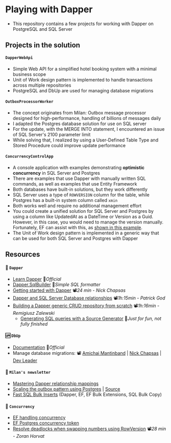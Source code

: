 # Playing with Dapper

- This repository contains a few projects for working with Dapper on PostgreSQL and SQL Server

## Projects in the solution

#### `DapperWebApi`

- Simple Web API for a simplified hotel booking system with a minimal business scope
- Unit of Work design pattern is implemented to handle transactions across multiple repositories
- PostgreSQL and DbUp are used for managing database migrations

#### `OutboxProcessorWorker`

- The concept originates from Milan: Outbox message processor designed for high-performance, handling of billions of messages daily
- I adapted the Postgres database solution for use on SQL server
- For the update, with the MERGE INTO statement, I encountered an issue of SQL Server's 2100 parameter limit
- While solving that, I realized by using a User-Defined Table Type and Stored Procedure could improve update performance

#### `ConcurrencyControlApp`

- A console application with examples demonstrating **optimistic concurrency** in SQL Server and Postgres
- There are examples that use Dapper with manually written SQL commands, as well as examples that use Entity Framework
- Both databases have built-in solutions, but they work differently
- SQL Server uses a type of `ROWVERSION` column for the table, while Postgres has a built-in system column called `xmin`
- Both works well and require no additional management effort
- You could create a unified solution for SQL Server and Postgres by using a column like UpdatedAt as a DateTime or Version as a Guid. However, in this case, you would need to manage the version manually. Fortunately, EF can assist with this, as [shown in this example](ConcurrencyControlApp/Common/CustomConcurrencyToken.cs).
- The Unit of Work design pattern is implemented in a generic way that can be used for both SQL Server and Postgres with Dapper

## Resources

#### 🧰 `Dapper`

- [Learn Dapper](https://www.learndapper.com) 📓*Official*
- [Dapper.SqlBuilder](https://github.com/DapperLib/Dapper/tree/main/Dapper.SqlBuilder) 👤*Simple SQL formatter*
- [Getting started with Dapper](https://youtu.be/F1ONxvjdLlc) 📽️*24 min - Nick Chapsas*
- [Dapper and SQL Server Database relationships](https://youtu.be/OPedaRBwNUA) 📽️*1h:15min - Patrick God*
- [Building a Dapper generic CRUD repository from scratch](https://youtu.be/9YGByZqzOaY) 📽️*1h:16min - Remigiusz Zalewski*
  - [Generating SQL queries with a Source Generator](https://github.com/19balazs86/PlayingWithSourceGenerator/blob/master/SourceGeneratorLib/SqlSourceGenerator.cs) 👤*Just for fun, not fully finished*

#### 🆙 `DbUp`

- [Documentation](https://dbup.github.io) 📓*Official*
- Manage database migrations: 📽️ [Amichai Mantinband](https://youtu.be/pgCJYNyayeM) | [Nick Chapsas](https://youtu.be/fdbW9eC3rN4) | [Dev Leader](https://youtu.be/FuXx-N2-zoM)

#### 🧑 `Milan's newsletter`

- [Mastering Dapper relationship mappings](https://www.milanjovanovic.tech/blog/mastering-dapper-relationship-mappings)
- [Scaling the outbox pattern using Postgres](https://www.milanjovanovic.tech/blog/scaling-the-outbox-pattern) | [Source](https://github.com/m-jovanovic/outbox-scaling)
- [Fast SQL Bulk Inserts](https://www.milanjovanovic.tech/blog/fast-sql-bulk-inserts-with-csharp-and-ef-core) (Dapper, EF, EF Bulk Extensions, SQL Bulk Copy)

#### 🦺 `Concurrency`

- [EF handling concurrency](https://learn.microsoft.com/en-us/ef/core/saving/concurrency?tabs=fluent-api)
- [EF Postgres concurrency token](https://www.npgsql.org/efcore/modeling/concurrency.html?tabs=fluent-api)
- [Resolve deadlocks when swapping numbers using RowVersion](https://youtu.be/EzXKlTyk2KU) 📽️*28 min - Zoran Horvat*